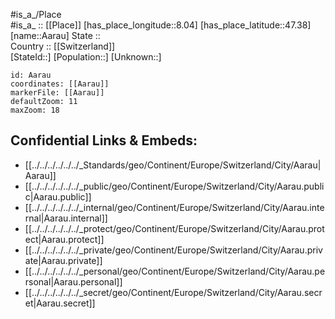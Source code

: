 ﻿---
location: [47.38,8.04] 
mapzoom: [7,12] 
mapmarker: city 
type: City
tags:
- geo/City


SpocWebEntityId: 28637
isDeleted: false
confidential: public

---
#is_a_/Place  
#is_a_ :: [[Place]] 
[has_place_longitude::8.04] 
[has_place_latitude::47.38] 
[name::Aarau] 
State ::  
Country :: [[Switzerland]]  
[StateId::] 
[Population::] 
[Unknown::] 


```leaflet
id: Aarau
coordinates: [[Aarau]] 
markerFile: [[Aarau]] 
defaultZoom: 11 
maxZoom: 18
```


## Confidential Links & Embeds: 
- [[../../../../../../_Standards/geo/Continent/Europe/Switzerland/City/Aarau|Aarau]] 
- [[../../../../../../_public/geo/Continent/Europe/Switzerland/City/Aarau.public|Aarau.public]] 
- [[../../../../../../_internal/geo/Continent/Europe/Switzerland/City/Aarau.internal|Aarau.internal]] 
- [[../../../../../../_protect/geo/Continent/Europe/Switzerland/City/Aarau.protect|Aarau.protect]] 
- [[../../../../../../_private/geo/Continent/Europe/Switzerland/City/Aarau.private|Aarau.private]] 
- [[../../../../../../_personal/geo/Continent/Europe/Switzerland/City/Aarau.personal|Aarau.personal]] 
- [[../../../../../../_secret/geo/Continent/Europe/Switzerland/City/Aarau.secret|Aarau.secret]] 
